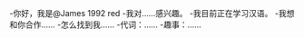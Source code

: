 -你好，我是@James 1992 red
-我对……感兴趣。
-我目前正在学习汉语。
-我想和你合作……
-怎么找到我……
-代词：……
-趣事：……

<!---
James1992red/James1992red是一个特殊的存储库，因为它的'README. Mdbioless（这个文件）出现在GitHub配置文件中。
您可以单击预览链接查看更改。
--->
